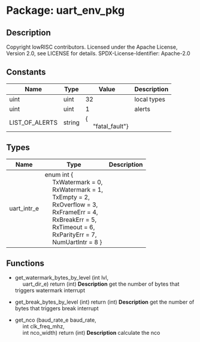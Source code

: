 # Package: uart_env_pkg

## Description

Copyright lowRISC contributors.
 Licensed under the Apache License, Version 2.0, see LICENSE for details.
 SPDX-License-Identifier: Apache-2.0
 

## Constants

| Name           | Type   | Value                                               | Description  |
| -------------- | ------ | --------------------------------------------------- | ------------ |
| uint           | uint   | 32                                                  | local types  |
| uint           | uint   | 1                                                   | alerts       |
| LIST_OF_ALERTS | string | {<br><span style="padding-left:20px">"fatal_fault"} |              |
## Types

| Name        | Type                                                                                                                                                                                                                                                                                                                                                                                                                                                                                                                                           | Description |
| ----------- | ---------------------------------------------------------------------------------------------------------------------------------------------------------------------------------------------------------------------------------------------------------------------------------------------------------------------------------------------------------------------------------------------------------------------------------------------------------------------------------------------------------------------------------------------- | ----------- |
| uart_intr_e | enum int {<br><span style="padding-left:20px">     TxWatermark = 0,<br><span style="padding-left:20px">     RxWatermark = 1,<br><span style="padding-left:20px">     TxEmpty     = 2,<br><span style="padding-left:20px">     RxOverflow  = 3,<br><span style="padding-left:20px">     RxFrameErr  = 4,<br><span style="padding-left:20px">     RxBreakErr  = 5,<br><span style="padding-left:20px">     RxTimeout   = 6,<br><span style="padding-left:20px">     RxParityErr = 7,<br><span style="padding-left:20px">     NumUartIntr = 8   } |             |
## Functions
- get_watermark_bytes_by_level <font id="function_arguments">(int lvl,<br><span style="padding-left:20px"> uart_dir_e)</font> <font id="function_return">return (int)</font>
**Description**
get the number of bytes that triggers watermark interrupt

- get_break_bytes_by_level <font id="function_arguments">(int)</font> <font id="function_return">return (int)</font>
**Description**
get the number of bytes that triggers break interrupt

- get_nco <font id="function_arguments">(baud_rate_e baud_rate,<br><span style="padding-left:20px"> int clk_freq_mhz,<br><span style="padding-left:20px"> int nco_width)</font> <font id="function_return">return (int)</font>
**Description**
calculate the nco

